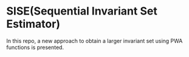 # SISE(Sequential Invariant Set Estimator)
In this repo, a new approach to obtain a larger invariant set using PWA functions is presented.
